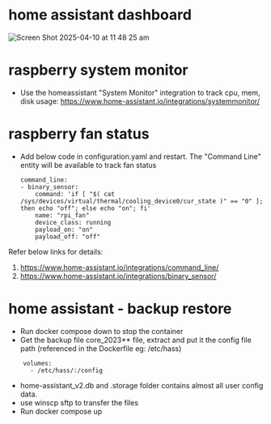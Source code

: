 
# home assistant dashboard

![Screen Shot 2025-04-10 at 11 48 25 am](https://github.com/user-attachments/assets/0da401e3-62a9-4fef-a754-15a05816b8cf)

# raspberry system monitor 
- Use the homeassistant "System Monitor" integration to track cpu, mem, disk usage: https://www.home-assistant.io/integrations/systemmonitor/

# raspberry fan status
- Add below code in configuration.yaml and restart. The "Command Line" entity will be available to track fan status
  ```
  command_line:
  - binary_sensor:
      command: 'if [ "$( cat /sys/devices/virtual/thermal/cooling_device0/cur_state )" == "0" ]; then echo "off"; else echo "on"; fi'
      name: "rpi_fan"
      device_class: running 
      payload_on: "on"
      payload_off: "off"
  ```
Refer below links for details:
1. https://www.home-assistant.io/integrations/command_line/
2. https://www.home-assistant.io/integrations/binary_sensor/
  

# home assistant - backup restore

- Run docker compose down to stop the container
- Get the backup file core_2023** file, extract and put it the config file path (referenced in the Dockerfile eg: /etc/hass)
```
    volumes:
      - /etc/hass/:/config
```
- home-assistant_v2.db and .storage folder contains almost all user config data.
- use winscp sftp to transfer the files
- Run docker compose up

